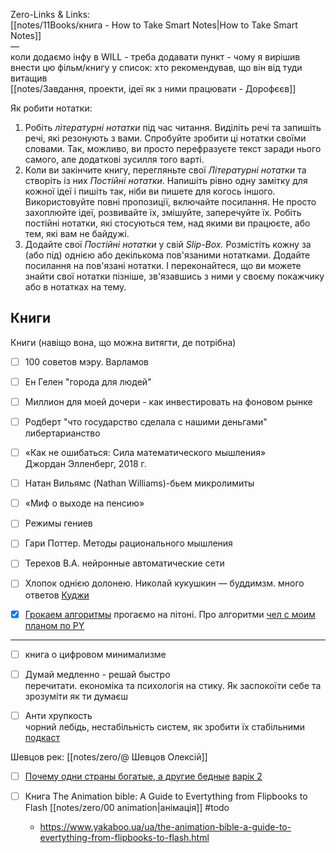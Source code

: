Zero-Links & Links:  
[[notes/11Books/книга - How to Take Smart Notes|How to Take Smart Notes]]  
—  
коли додаємо інфу в WILL - треба додавати пункт - чому я вирішив внести цю фільм/книгу у список: хто рекомендував, що він від туди витащив  
[[notes/Завдання, проекти, ідеї як з ними працювати - Дорофєєв]]  


Як робити нотатки:
1. Робіть *літературні нотатки* під час читання. Виділіть речі та запишіть речі, які резонують з вами. Спробуйте зробити ці нотатки своїми словами. Так, можливо, ви просто перефразуєте текст заради нього самого, але додаткові зусилля того варті.
2. Коли ви закінчите книгу, перегляньте свої *Літературні нотатки* та створіть із них *Постійні нотатки*. Напишіть рівно одну замітку для кожної ідеї і пишіть так, ніби ви пишете для когось іншого. Використовуйте повні пропозиції, включайте посилання. Не просто захоплюйте ідеї, розвивайте їх, змішуйте, заперечуйте їх. Робіть постійні нотатки, які стосуються тем, над якими ви працюєте, або тем, які вам не байдужі.
3. Додайте свої *Постійні нотатки* у свій *Slip-Box.* Розмістіть кожну за (або під) однією або декількома пов'язаними нотатками. Додайте посилання на пов'язані нотатки. І переконайтеся, що ви можете знайти свої нотатки пізніше, зв'язавшись з ними у своєму покажчику або в нотатках на тему.

## Книги
Книги (навіщо вона, що можна витягти, де потрібна)

- [ ] 100 советов мэру. Варламов  
- [ ] Ен Гелен "города для людей"  
- [ ] Миллион для моей дочери - как инвестировать на фоновом рынке  
- [ ] Родберт "что государство сделала с нашими деньгами" либертарианство  
- [ ] «Как не ошибаться: Сила математического мышления»  
Джордан Элленберг, 2018 г.    
- [ ] Натан Вильямс (Nathan Williams)-бьем микролимиты  
- [ ] «Миф о выходе на пенсию»  
- [ ] Режимы гениев  
- [ ] Гари Поттер. Методы рационального мышления  
- [ ] Терехов В.А. нейронные автоматические сети  
- [ ] Хлопок однією долонею. Николай кукушкин — буддимзм. много ответов [Куджи](https://youtu.be/fLdFNJ2mrhU)
- [x] [Грокаем алгоритмы](https://www.notion.so/91121f464eaa481d8ea944f4e3ec5308) прогаємо на пітоні. Про алгоритми [чел с моим планом по PY](https://www.youtube.com/watch?v=2lQHod_qAnA&list=WL&index=2&t=1s)

 
---

- [ ] книга о цифровом минимализме

- [ ] Думай медленно - решай быстро  
перечитати. економіка та психологія на стику. Як заспокоїти себе та зрозуміти як ти думаєш
- [ ] Анти хрупкость  
чорний лебідь, нестабільність систем, як зробити їх стабільними [подкаст](https://youtu.be/ifK3Hb3Abk0?t=2791)  

Шевцов рек: [[notes/zero/@ Шевцов Олексій]]
- [ ] [Почему одни страны богатые, а другие бедные](https://webveblen.files.wordpress.com/2018/06/acemoglu.pdf)  [варік 2](http://kyiv-heritage-guide.com/sites/default/files/%D0%90%D0%94%D0%96%D0%95%D0%9C%D0%A0%D0%93%D0%9B%D0%A3%2C%20%D0%A0%D0%9E%D0%91%D0%98%D0%9D%D0%A1%D0%9E%D0%9D-1%20-%20%D0%9F%D0%BE%D1%87%D0%B5%D0%BC%D1%83%20%D0%BE%D0%B4%D0%BD%D0%B8%20%D1%81%D1%82%D1%80%D0%B0%D0%BD%D1%8B%20%D0%B1%D0%BE%D0%B3%D0%B0%D1%82%D1%8B%D0%B5%202012(2015)%20575c.pdf)

- [ ] Книга The Animation bible: A Guide to Evertything from Flipbooks to Flash [[notes/zero/00 animation|анімація]] #todo 
	- https://www.yakaboo.ua/ua/the-animation-bible-a-guide-to-evertything-from-flipbooks-to-flash.html




